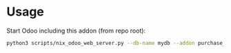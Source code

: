 # Usage

Start Odoo including this addon (from repo root):

```bash
python3 scripts/nix_odoo_web_server.py --db-name mydb --addon purchase_order_owner
```
